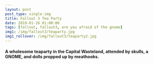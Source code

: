 ```yaml
---
layout: post
post_type: single-img
title: Fallout 3 Tea Party
date: 2019-01-26 01:00:00
tags: [fallout, fallout3, are you afraid of the gnome]
img1: /img/fallout3/teaparty.jpg
img1_rollover: /img/fallout3/teaparty2.jpg
---
```

#### A wholesome teaparty in the Capital Wasteland, attended by skulls, a GNOME, and dolls propped up by meathooks.

